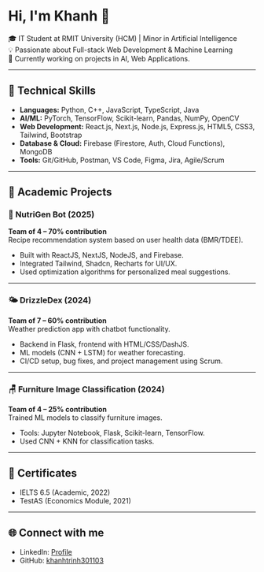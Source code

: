 # Hi, I'm Khanh 👋

🎓 IT Student at RMIT University (HCM) | Minor in Artificial Intelligence  
💡 Passionate about Full-stack Web Development & Machine Learning  
🌱 Currently working on projects in AI, Web Applications.

---

## 🔧 Technical Skills
- **Languages:** Python, C++, JavaScript, TypeScript, Java  
- **AI/ML:** PyTorch, TensorFlow, Scikit-learn, Pandas, NumPy, OpenCV  
- **Web Development:** React.js, Next.js, Node.js, Express.js, HTML5, CSS3, Tailwind, Bootstrap  
- **Database & Cloud:** Firebase (Firestore, Auth, Cloud Functions), MongoDB  
- **Tools:** Git/GitHub, Postman, VS Code, Figma, Jira, Agile/Scrum  

---

## 🚀 Academic Projects

### 🌟 NutriGen Bot (2025)
**Team of 4 – 70% contribution**  
Recipe recommendation system based on user health data (BMR/TDEE).  
- Built with ReactJS, NextJS, NodeJS, and Firebase.  
- Integrated Tailwind, Shadcn, Recharts for UI/UX.  
- Used optimization algorithms for personalized meal suggestions.  

---

### 🌤 DrizzleDex (2024)
**Team of 7 – 60% contribution**  
Weather prediction app with chatbot functionality.  
- Backend in Flask, frontend with HTML/CSS/DashJS.  
- ML models (CNN + LSTM) for weather forecasting.  
- CI/CD setup, bug fixes, and project management using Scrum.  


---

### 🪑 Furniture Image Classification (2024)
**Team of 4 – 25% contribution**  
Trained ML models to classify furniture images.  
- Tools: Jupyter Notebook, Flask, Scikit-learn, TensorFlow.  
- Used CNN + KNN for classification tasks.  


---

## 📜 Certificates
- IELTS 6.5 (Academic, 2022)  
- TestAS (Economics Module, 2021)  

---

## 🌐 Connect with me
- LinkedIn: [Profile]([www.linkedin.com/in/trịnh-xuân-khánh-0b8765365](https://www.linkedin.com/in/tr%E1%BB%8Bnh-xu%C3%A2n-kh%C3%A1nh-0b8765365/))  
- GitHub: [khanhtrinh301103](https://github.com/khanhtrinh301103)  

